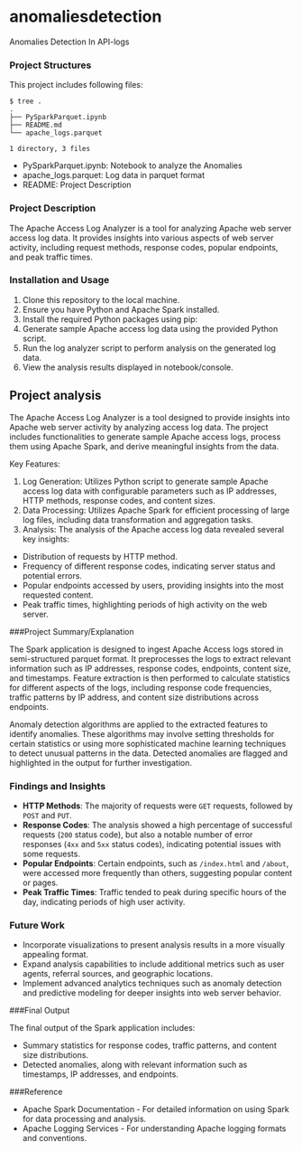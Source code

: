 # anomaliesdetection
Anomalies Detection In API-logs

### Project Structures

This project includes following files:

```
$ tree .
.
├── PySparkParquet.ipynb
├── README.md
└── apache_logs.parquet

1 directory, 3 files
```
- PySparkParquet.ipynb: Notebook to analyze the Anomalies
- apache_logs.parquet: Log data in parquet format
- README: Project Description

### Project Description
The Apache Access Log Analyzer is a tool for analyzing Apache web server access log data. It provides insights into various aspects of web server activity, including request methods, response codes, popular endpoints, and peak traffic times.

### Installation and Usage
1. Clone this repository to the local machine.
2. Ensure you have Python and Apache Spark installed.
3. Install the required Python packages using pip:
4. Generate sample Apache access log data using the provided Python script.
5. Run the log analyzer script to perform analysis on the generated log data.
6. View the analysis results displayed in notebook/console.


## Project analysis
The Apache Access Log Analyzer is a tool designed to provide insights into Apache web server activity by analyzing access log data. The project includes functionalities to generate sample Apache access logs, process them using Apache Spark, and derive meaningful insights from the data.

Key Features:
1. Log Generation: Utilizes Python script to generate sample Apache access log data with configurable parameters such as IP addresses, HTTP methods, response codes, and content sizes.
2. Data Processing: Utilizes Apache Spark for efficient processing of large log files, including data transformation and aggregation tasks.
3. Analysis: The analysis of the Apache access log data revealed several key insights:
- Distribution of requests by HTTP method.
- Frequency of different response codes, indicating server status and potential errors.
- Popular endpoints accessed by users, providing insights into the most requested content.
- Peak traffic times, highlighting periods of high activity on the web server.

###Project Summary/Explanation

The Spark application is designed to ingest Apache Access logs stored in semi-structured parquet format. It preprocesses the logs to extract relevant information such as IP addresses, response codes, endpoints, content size, and timestamps. Feature extraction is then performed to calculate statistics for different aspects of the logs, including response code frequencies, traffic patterns by IP address, and content size distributions across endpoints.

Anomaly detection algorithms are applied to the extracted features to identify anomalies. These algorithms may involve setting thresholds for certain statistics or using more sophisticated machine learning techniques to detect unusual patterns in the data. Detected anomalies are flagged and highlighted in the output for further investigation.

### Findings and Insights
- **HTTP Methods**: The majority of requests were `GET` requests, followed by `POST` and `PUT`.
- **Response Codes**: The analysis showed a high percentage of successful requests (`200` status code), but also a notable number of error responses (`4xx` and `5xx` status codes), indicating potential issues with some requests.
- **Popular Endpoints**: Certain endpoints, such as `/index.html` and `/about`, were accessed more frequently than others, suggesting popular content or pages.
- **Peak Traffic Times**: Traffic tended to peak during specific hours of the day, indicating periods of high user activity.

### Future Work
- Incorporate visualizations to present analysis results in a more visually appealing format.
- Expand analysis capabilities to include additional metrics such as user agents, referral sources, and geographic locations.
- Implement advanced analytics techniques such as anomaly detection and predictive modeling for deeper insights into web server behavior.

###Final Output

The final output of the Spark application includes:

- Summary statistics for response codes, traffic patterns, and content size distributions.
- Detected anomalies, along with relevant information such as timestamps, IP addresses, and endpoints.

###Reference

- Apache Spark Documentation - For detailed information on using Spark for data processing and analysis.
- Apache Logging Services - For understanding Apache logging formats and conventions.
